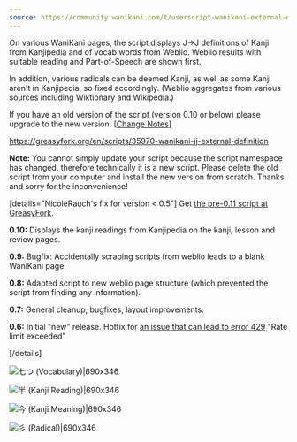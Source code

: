 ```yaml
---
source: https://community.wanikani.com/t/userscript-wanikani-external-definition-from-weblio-jp-and-kanjipedia/22834
---
```


On various WaniKani pages, the script displays J->J definitions of Kanji from Kanjipedia and of vocab words from Weblio. Weblio results with suitable reading and Part-of-Speech are shown first.

In addition, various radicals can be deemed Kanji, as well as some Kanji aren't in Kanjipedia, so fixed accordingly. (Weblio aggregates from various sources including Wiktionary and Wikipedia.)

If you have an old version of the script (version 0.10 or below) please upgrade to the new version. [[Change Notes](https://community.wanikani.com/t/userscript-wanikani-external-definition-from-weblio-jp-and-kanjipedia/22834/34?u=polv)]

https://greasyfork.org/en/scripts/35970-wanikani-jj-external-definition

**Note:** You cannot simply update your script because the script namespace has changed, therefore technically it is a new script. Please delete the old script from your computer and install the new version from scratch. Thanks and sorry for the inconvenience!

[details="NicoleRauch's fix for version < 0.5"]
Get [the pre-0.11 script at GreasyFork](https://greasyfork.org/en/scripts/376666-wanikani-external-definition).

**0.10:** Displays the kanji readings from Kanjipedia on the kanji, lesson and review pages.

**0.9:** Bugfix: Accidentally scraping scripts from weblio leads to a blank WaniKani page.

**0.8:** Adapted script to new weblio page structure (which prevented the script from finding any information).

**0.7:** General cleanup, bugfixes, layout improvements.

**0.6:** Initial "new" release. Hotfix for [an issue that can lead to error 429](https://community.wanikani.com/t/errorrate-limit-exceededcode429/32851/26) "Rate limit exceeded"

[/details]

![七つ (Vocabulary)|690x346](upload://f6EAd8HuC3bTXAEC5hvJf2BqYbR.png)

![半 (Kanji Reading)|690x346](upload://mHv1Q7YhoS5ZpFgeQki6wMAooxM.png)

![今 (Kanji Meaning)|690x346](upload://tKZr1KtdAV7PAzJvzLd7XXr6j52.png)

![彡 (Radical)|690x346](upload://mYs7pmxL83u87ZyY0PdeKRKfODz.png)
